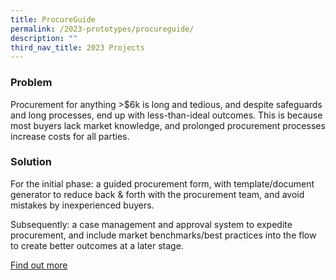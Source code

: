 ```yaml
---
title: ProcureGuide
permalink: /2023-prototypes/procureguide/
description: ""
third_nav_title: 2023 Projects
---
```



### Problem
Procurement for anything >$6k is long and tedious, and despite safeguards and long processes, end up with less-than-ideal outcomes. This is because most buyers lack market knowledge, and prolonged procurement processes increase costs for all parties.

### Solution
For the initial phase: a guided procurement form, with template/document generator to reduce back & forth with the procurement team, and avoid mistakes by inexperienced buyers.  
  
Subsequently: a case management and approval system to expedite procurement, and include market benchmarks/best practices into the flow to create better outcomes at a later stage.

[Find out more](https://docs.google.com/presentation/d/12nEin-a91thbRP9ULJzHoQ8XY2RdV8PNserPxn6y1dk/edit?usp=sharing)